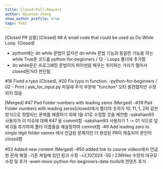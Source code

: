 ```yaml
---
title: Closed-Pull-Request
author: Hyuntae-Jeong
show_author_profile: true
tags: TeXt
---
```


[Closed PR 상황]
[Closed]
#8 A small code that could be used as Do While Loop. (Closed)
- python에는 do while 문법이 없지만 do while 문법 기능과 동일한 기능을 하는 while True문 코드를 python-for-beginners / 12 - Loops 폴더에 추가함
- do while문은 프로그래밍 문법이지 파이썬을 배우는 취지와는 거리가 멀어서 closed된거라 판단됨

#16 Fixed a typo (Closed), #20 Fix typo in function.
-python-for-beginners / 02 - Print / ask_for_input.py 파일에 주석 부분에 "funciton" 오타 발견했지만 수정되지 않음

[Merged]
#47 Pad Folder numbers with leading zeros (Merged)
-#39 Pad Folder numbers with leading zeros(closed)에서 폴더의 숫자가 10, 11, 1, 2와 같은 방식으로 정렬되는 문제를 해결하기 위해 1을 01로 수정할 것을 제안함
-saksham93 사용자가 이 이슈에 대해 #47 을 commit함
-saksham93 사용자가 1 -> 01 식으로 앞에 0을 추가하여 폴더 이름들을 재설정하여 commit함
-#9 Add leading zero to single digit folder names 에서 언급된 문제지만 더 완성된 PR이 제출되어 본인이 closed함

#53 Added new content (Merged)
-#50 added link to course videos에서 언급한 문제 해결
-기존 파일에 있던 링크 수정
-+2,107,024 -50 / 236files 수정의 대규모 수정 및 추가
-even-more-python-for-beginners-data-tools에 컨텐츠 추가
